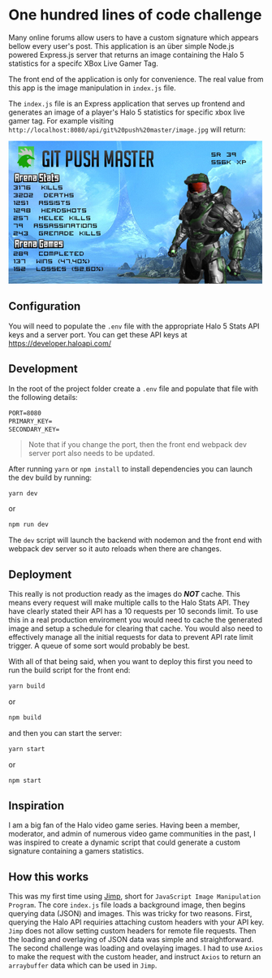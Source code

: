 # One hundred lines of code challenge

Many online forums allow users to have a custom signature which appears bellow every user's post. This application is an über simple Node.js powered Express.js server that returns an image containing the Halo 5 statistics for a specifc XBox Live Gamer Tag.

The front end of the application is only for convenience. The real value from this app is the image manipulation in `index.js` file.

The `index.js` file is an Express application that serves up frontend and generates an image of a player's Halo 5 statistics for specific xbox live gamer tag. For example visiting `http://localhost:8080/api/git%20push%20master/image.jpg` will return:

![sample of git push master halo 5 statistics](https://github.com/estepanov/hundred-line-halo-image-stats/blob/master/sample.jpg)

## Configuration

You will need to populate the `.env` file with the appropriate Halo 5 Stats API keys and a server port. You can get these API keys at https://developer.haloapi.com/

## Development

In the root of the project folder create a `.env` file and populate that file with the following details:

```text
PORT=8080
PRIMARY_KEY=
SECONDARY_KEY=
```

> Note that if you change the port, then the front end webpack dev server port also needs to be updated.

After running `yarn` or `npm install` to install dependencies you can launch the dev build by running:

```sh
yarn dev
```

or

```sh
npm run dev
```

The `dev` script will launch the backend with nodemon and the front end with webpack dev server so it auto reloads when there are changes.

## Deployment

This really is not production ready as the images do ___NOT___ cache. This means every request will make multiple calls to the Halo Stats API. They have clearly stated their API has a 10 requests per 10 seconds limit. To use this in a real production enviroment you would need to cache the generated image and setup a schedule for clearing that cache. You would also need to effectively manage all the initial requests for data to prevent API rate limit trigger. A queue of some sort would probably be best.

With all of that being said, when you want to deploy this first you need to run the build script for the front end:

```sh
yarn build
```

or

```sh
npm build
```

and then you can start the server:

```sh
yarn start
```

or

```sh
npm start
```

## Inspiration

I am a big fan of the Halo video game series. Having been a member, moderator, and admin of numerous video game communities in the past, I was inspired to create a dynamic script that could generate a custom signature containing a gamers statistics.

## How this works

This was my first time using [Jimp](https://github.com/oliver-moran/jimp), short for `JavaScript Image Manipulation Program`. The core `index.js` file loads a background image, then begins querying data (JSON) and images. This was tricky for two reasons. First, querying the Halo API requiries attaching custom headers with your API key. `Jimp` does not allow setting custom headers for remote file requests. Then the loading and overlaying of JSON data was simple and straightforward. The second challenge was loading and ovelaying images. I had to use `Axios` to make the request with the custom header, and instruct `Axios` to return an `arraybuffer` data which can be used in `Jimp`.
